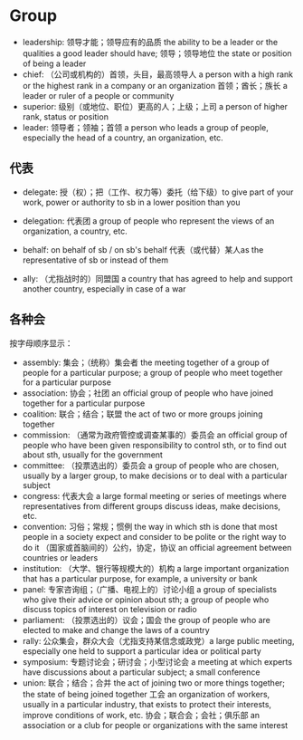 # Group

- leadership: 领导才能；领导应有的品质 the ability to be a leader or the qualities a good leader should have; 领导；领导地位 the state or position of being a leader
- chief: （公司或机构的）首领，头目，最高领导人 a person with a high rank or the highest rank in a company or an organization 首领；酋长；族长 a leader or ruler of a people or community
- superior: 级别（或地位、职位）更高的人；上级；上司 a person of higher rank, status or position
- leader: 领导者；领袖；首领 a person who leads a group of people, especially the head of a country, an organization, etc.

## 代表

- delegate: 授（权）；把（工作、权力等）委托（给下级）to give part of your work, power or authority to sb in a lower position than you
- delegation: 代表团 a group of people who represent the views of an organization, a country, etc.
- behalf: on behalf of sb / on sb's behalf 代表（或代替）某人as the representative of sb or instead of them



- ally: （尤指战时的）同盟国 a country that has agreed to help and support another country, especially in case of a war

## 各种会

按字母顺序显示：

- assembly: 集会；（统称）集会者 the meeting together of a group of people for a particular purpose; a group of people who meet together for a particular purpose
- association: 协会；社团 an official group of people who have joined together for a particular purpose
- coalition: 联合；结合；联盟 the act of two or more groups joining together
- commission: （通常为政府管控或调查某事的）委员会 an official group of people who have been given responsibility to control sth, or to find out about sth, usually for the government
- committee: （投票选出的）委员会 a group of people who are chosen, usually by a larger group, to make decisions or to deal with a particular subject
- congress: 代表大会 a large formal meeting or series of meetings where representatives from different groups discuss ideas, make decisions, etc.
- convention: 习俗；常规；惯例 the way in which sth is done that most people in a society expect and consider to be polite or the right way to do it （国家或首脑间的）公约，协定，协议 an official agreement between countries or leaders
- institution: （大学、银行等规模大的）机构 a large important organization that has a particular purpose, for example, a university or bank
- panel: 专家咨询组；（广播、电视上的）讨论小组 a group of specialists who give their advice or opinion about sth; a group of people who discuss topics of interest on television or radio
- parliament: （投票选出的）议会；国会 the group of people who are elected to make and change the laws of a country
- rally: 公众集会，群众大会（尤指支持某信念或政党）a large public meeting, especially one held to support a particular idea or political party
- symposium: 专题讨论会；研讨会；小型讨论会 a meeting at which experts have discussions about a particular subject; a small conference
- union: 联合；结合；合并 the act of joining two or more things together; the state of being joined together 工会 an organization of workers, usually in a particular industry, that exists to protect their interests, improve conditions of work, etc. 协会；联合会；会社；俱乐部 an association or a club for people or organizations with the same interest


